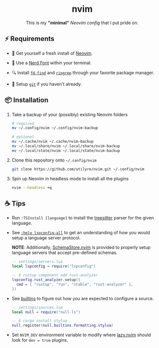 <div align="center">

# nvim

This is my **"minimal"** _Neovim config_ that I put pride on.

</div>

## ⚡ Requirements

-   🍺 Get yourself a fresh install of [Neovim][neovim].

-   🚀 Use a [Nerd Font][nerdfonts] within your terminal.

-   🔍 Install [`fd-find`][fd] and [`ripgrep`][ripgrep] through your favorite
    package manager.

-   🐙 Setup [`git`][git] if you haven't already.

## 📦 Installation

1.  Take a backup of your (possibly) existing Neovim folders

    ```bash
    # required
    mv ~/.config/nvim ~/.config/nvim-backup

    # optional
    mv ~/.cache/nvim ~/.cache/nvim-backup
    mv ~/.local/share/nvim ~/.local/share/nvim-backup
    mv ~/.local/state/nvim ~/.local/state/nvim-backup
    ```

2.  Clone this repository onto `~/.config/nvim`

    ```bash
    git clone https://github.com/utilyre/nvim.git ~/.config/nvim
    ```

3.  Spin up Neovim in headless mode to install all the plugins

    ```bash
    nvim --headless +q
    ```

## ☕ Tips

-   Run `:TSInstall [language]` to install the [treesitter][treesitter] parser
    for the given language.

-   See [`:help lspconfig-all`][lspconfig-all] to get an understanding of how
    you would setup a language server protocol.

    **NOTE**: Additionally, [SchemaStore.nvim][SchemaStore.nvim] is provided to
    properly setup language servers that accept pre-defined schemas.

    ```lua
    -- settings/servers.lua
    local lspconfig = require("lspconfig")

    -- $ rustup component add rust-analyzer
    lspconfig.rust_analyzer.setup({
      cmd = { "rustup", "run", "stable", "rust-analyzer" },
    })
    ```

-   See [builtins][builtins] to figure out how you are expected to configure a
    source.

    ```lua
    -- settings/sources.lua
    local null = require("null-ls")

    -- $ cargo install stylua
    null.register(null.builtins.formatting.stylua)
    ```

-   Set `NVIM_DEV` environment variable to modify where [lazy.nvim][lazy.nvim]
    should look for `dev = true` plugins.

[neovim]: https://neovim.io
[nerdfonts]: https://www.nerdfonts.com
[fd]: https://crates.io/crates/fd-find
[ripgrep]: https://crates.io/crates/ripgrep
[git]: https://git-scm.com
[treesitter]: https://tree-sitter.github.io/tree-sitter
[lspconfig-all]: https://github.com/neovim/nvim-lspconfig/blob/master/doc/server_configurations.md
[SchemaStore.nvim]: https://github.com/b0o/SchemaStore.nvim
[builtins]: https://github.com/jose-elias-alvarez/null-ls.nvim/blob/main/doc/BUILTINS.md
[lazy.nvim]: https://github.com/folke/lazy.nvim

